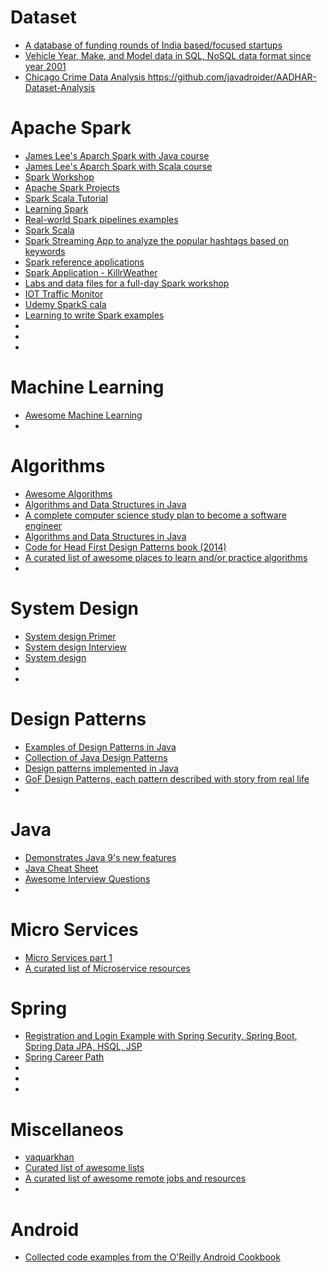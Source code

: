 # Dataset
- [ A database of funding rounds of India based/focused startups ](https://github.com/javadroider/india_funding_rounds)
- [ Vehicle Year, Make, and Model data in SQL, NoSQL data format since year 2001 ](https://github.com/javadroider/vehicle-make-model-data)
- [ Chicago Crime Data Analysis ](https://github.com/javadroider/Chicago-Crime-Data-Analysis)
https://github.com/javadroider/AADHAR-Dataset-Analysis

# Apache Spark
- [ James Lee's Aparch Spark with Java course ](https://github.com/javadroider/sparkTutorial)
- [ James Lee's Aparch Spark with Scala course ](https://github.com/javadroider/scala-spark-tutorial)
- [ Spark Workshop ](https://github.com/javadroider/spark-workshop-1)
- [ Apache Spark Projects ](https://github.com/javadroider/Apache-Spark-Projects)
- [ Spark Scala Tutorial ](https://github.com/javadroider/spark-scala-tutorial)
- [ Learning Spark ](https://github.com/javadroider/learning-spark)
- [ Real-world Spark pipelines examples ](https://github.com/javadroider/learn-by-examples)
- [ Spark Scala ](https://github.com/javadroider/scala-spark-4)
- [ Spark Streaming App to analyze the popular hashtags based on keywords ](https://github.com/javadroider/SparkTwitterStreamAnalysis)
- [ Spark reference applications ](https://github.com/javadroider/reference-apps)
- [ Spark Application - KillrWeather ](https://github.com/javadroider/killrweather)
- [ Labs and data files for a full-day Spark workshop ](https://github.com/javadroider/spark-workshop)
- [ IOT Traffic Monitor ](https://github.com/javadroider/iot-traffic-monitor)
- [ Udemy SparkS cala ](https://github.com/javadroider/UdemySparkScala)
- [ Learning to write Spark examples ](https://github.com/javadroider/learning-spark-1)
- [  ]()
- [  ]()
- [  ]()

# Machine Learning
- [ Awesome Machine Learning ](https://github.com/javadroider/awesome-machine-learning)
- [  ]()

# Algorithms
- [ Awesome Algorithms ](https://github.com/javadroider/awesome-algorithms)
- [ Algorithms and Data Structures in Java ](https://github.com/javadroider/Algorithms-and-Data-Structures-in-Java)
- [ A complete computer science study plan to become a software engineer ](https://github.com/javadroider/coding-interview-university)
- [ Algorithms and Data Structures in Java ](https://github.com/javadroider/AlgoDSInJava)
- [ Code for Head First Design Patterns book (2014) ](https://github.com/javadroider/Head-First-Design-Patterns)
- [ A curated list of awesome places to learn and/or practice algorithms ](https://github.com/javadroider/awesome-algorithms)
- [  ]()


# System Design

- [ System design Primer ](https://github.com/javadroider/system-design-primer)
- [ System design Interview ](https://github.com/javadroider/system-design-interview)
- [ System design ](https://github.com/javadroider/system_design)
- [  ]()
- [  ]()

# Design Patterns
- [ Examples of Design Patterns in Java ](https://github.com/javadroider/DesignPatterns)
- [ Collection of Java Design Patterns ](https://github.com/javadroider/java-design-patterns)
- [ Design patterns implemented in Java ](https://github.com/javadroider/java-design-patterns-1)
- [ GoF Design Patterns, each pattern described with story from real life ](https://github.com/javadroider/100-words-design-patterns-java)
- [  ]()


# Java
- [ Demonstrates Java 9's new features ](https://github.com/javadroider/demo-java-9)
- [ Java Cheat Sheet ](https://github.com/javadroider/java-cheat-sheet)
- [ Awesome Interview Questions ](https://github.com/javadroider/awesome-interview-questions)
- [  ]()

# Micro Services
- [ Micro Services part 1 ](https://github.com/javadroider/stock-price-viewer-microservices-part1)
- [ A curated list of Microservice resources ](https://github.com/javadroider/awesome-microservice)
 
# Spring
- [ Registration and Login Example with Spring Security, Spring Boot, Spring Data JPA, HSQL, JSP ](https://github.com/javadroider/registration-login-spring-hsql)
- [ Spring Career Path ](https://github.com/javadroider/spring-complete-career-path)
- [  ]()
- [  ]()
- [  ]()

# Miscellaneos
- [ vaquarkhan ](https://github.com/javadroider/vaquarkhan)
- [ Curated list of awesome lists ](https://github.com/javadroider/awesome)
- [ A curated list of awesome remote jobs and resources ](https://github.com/javadroider/awesome-remote-job)
- [  ]()

# Android
- [ Collected code examples from the O'Reilly Android Cookbook ](https://github.com/javadroider/Android-Cookbook-Examples)
